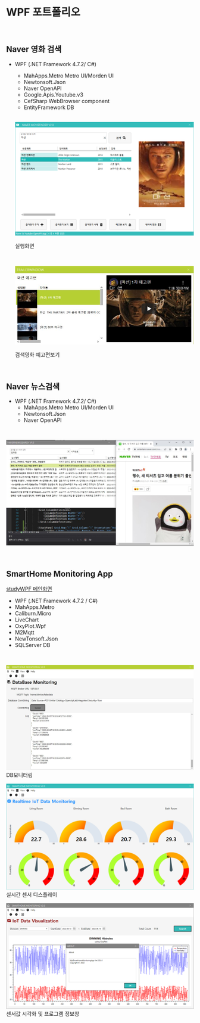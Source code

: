 # WPF 포트폴리오

<br/>

## Naver 영화 검색
- WPF (.NET Framework 4.7.2/ C#)
  - MahApps.Metro Metro UI/Morden UI
  - Newtonsoft.Json
  - Naver OpenAPI
  - Google.Apis.Youtube.v3
  - CefSharp WebBrowser component
  - EntityFramework DB
  
  <br/>

  ![NaverMovieFinder](https://raw.githubusercontent.com/Cheol-wook/studyWPF/main/capture/martian.png)
  
  실행화면
  
  <br/>
  
  ![YoutubePlay](https://raw.githubusercontent.com/Cheol-wook/studyWPF/main/capture/Martian_trailer.JPG)
  
  검색영화 예고편보기 

<br/>

## Naver 뉴스검색
- WPF (.NET Framework 4.7.2/ C#)
  - MahApps.Metro Metro UI/Morden UI
  - Newtonsoft.Json
  - Naver OpenAPI

<br/>

![NaverNewsSearch](https://raw.githubusercontent.com/Cheol-wook/studyWPF/5a80cf02002a7270c581588c7b8230096b3c0364/capture/search2.JPG)


<br/>

## SmartHome Monitoring App
[studyWPF 메인화면 ](https://github.com/Cheol-wook/studyWPF)
   - WPF (.NET Framework 4.7.2 / C#)
   - MahApps.Metro
   - Caliburn.Micro
   - LiveChart
   - OxyPlot.Wpf
   - M2Mqtt
   - NewTonsoft.Json
   - SQLServer DB

<br/>

![SmartHomeMonitoring](https://raw.githubusercontent.com/Cheol-wook/studyWPF/main/capture/SmartHome.JPG)
DB모니터링 

![RealTimeView](https://raw.githubusercontent.com/Cheol-wook/studyWPF/main/capture/RealTimeView.png)
실시간 센서 디스플레이

![HistoryView](https://raw.githubusercontent.com/Cheol-wook/studyWPF/main/capture/About.png)
센서값 시각화 및 프로그램 정보창
